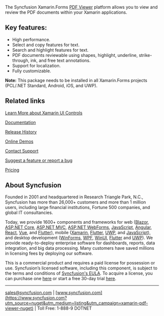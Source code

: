 The Syncfusion Xamarin.Forms [PDF Viewer](https://www.syncfusion.com/xamarin-ui-controls/xamarin-pdf-viewer?utm_source=nuget&utm_medium=listing&utm_campaign=xamarin-pdf-viewer-nuget) platform allows you to view and review the PDF documents within your Xamarin applications.

## Key features:
* High performance.
* Select and copy features for text.
* Search and highlight features for text.
* PDF documents reviewable using shapes, highlight, underline, strike-through, ink, and free text annotations.
* Support for localization.
* Fully customizable.

**Note:** This package needs to be installed in all Xamarin.Forms projects (PCL/.NET Standard, Android, iOS, and UWP).
	  
## Related links
[Learn More about Xamarin UI Controls](https://www.syncfusion.com/xamarin-ui-controls/xamarin-pdf-viewer?utm_source=nuget&utm_medium=listing&utm_campaign=xamarin-pdf-viewer-nuget)

[Documentation](https://help.syncfusion.com/xamarin/pdf-viewer/overview?utm_source=nuget&utm_medium=listing&utm_campaign=xamarin-pdf-viewer-nuget)

[Release History](https://help.syncfusion.com/xamarin/release-notes/v19.4.0.50?utm_source=nuget&utm_medium=listing&utm_campaign=xamarin-pdf-viewer-nuget)

[Online Demos](https://github.com/syncfusion/xamarin-demos?utm_source=nuget&utm_medium=listing&utm_campaign=xamarin-pdf-viewer-nuget)

[Contact Support](https://www.syncfusion.com/support/directtrac/incidents/newincident/?utm_source=nuget&utm_medium=listing&utm_campaign=xamarin-pdf-viewer-nuget)

[Suggest a feature or report a bug](https://www.syncfusion.com/feedback/xamarin-forms?utm_source=nuget&utm_medium=listing&utm_campaign=xamarin-pdf-viewer-nuget)

[Pricing](https://www.syncfusion.com/sales/products/xamarin?utm_source=nuget&utm_medium=listing&utm_campaign=xamarin-pdf-viewer-nuget)

## About Syncfusion
Founded in 2001 and headquartered in Research Triangle Park, N.C., Syncfusion has more than 26,000+ customers and more than 1 million users, including large financial institutions, Fortune 500 companies, and global IT consultancies.

Today, we provide 1600+ components and frameworks for web ([Blazor](https://www.syncfusion.com/blazor-components?utm_source=nuget&utm_medium=listing&utm_campaign=xamarin-pdf-viewer-nuget), [ASP.NET Core](https://www.syncfusion.com/aspnet-core-ui-controls?utm_source=nuget&utm_medium=listing&utm_campaign=xamarin-pdf-viewer-nuget), [ASP.NET MVC](https://www.syncfusion.com/aspnet-mvc-ui-controls?utm_source=nuget&utm_medium=listing&utm_campaign=xamarin-pdf-viewer-nuget), [ASP.NET WebForms](https://www.syncfusion.com/jquery/aspnet-webforms-ui-controls?utm_source=nuget&utm_medium=listing&utm_campaign=xamarin-pdf-viewer-nuget), [JavaScript](https://www.syncfusion.com/javascript-ui-controls?utm_source=nuget&utm_medium=listing&utm_campaign=xamarin-pdf-viewer-nuget), [Angular](https://www.syncfusion.com/angular-ui-components?utm_source=nuget&utm_medium=listing&utm_campaign=xamarin-pdf-viewer-nuget), [React](https://www.syncfusion.com/react-ui-components?utm_source=nuget&utm_medium=listing&utm_campaign=xamarin-pdf-viewer-nuget), [Vue](https://www.syncfusion.com/vue-ui-components?utm_source=nuget&utm_medium=listing&utm_campaign=xamarin-pdf-viewer-nuget), and [Flutter](https://www.syncfusion.com/flutter-widgets?utm_source=nuget&utm_medium=listing&utm_campaign=xamarin-pdf-viewer-nuget)), mobile ([Xamarin](https://www.syncfusion.com/xamarin-ui-controls?utm_source=nuget&utm_medium=listing&utm_campaign=xamarin-pdf-viewer-nuget), [Flutter](https://www.syncfusion.com/flutter-widgets?utm_source=nuget&utm_medium=listing&utm_campaign=xamarin-pdf-viewer-nuget), [UWP](https://www.syncfusion.com/uwp-ui-controls?utm_source=nuget&utm_medium=listing&utm_campaign=xamarin-pdf-viewer-nuget), and [JavaScript](https://www.syncfusion.com/javascript-ui-controls?utm_source=nuget&utm_medium=listing&utm_campaign=xamarin-pdf-viewer-nuget)), and desktop development ([WinForms](https://www.syncfusion.com/winforms-ui-controls?utm_source=nuget&utm_medium=listing&utm_campaign=xamarin-pdf-viewer-nuget), [WPF](https://www.syncfusion.com/wpf-ui-controls?utm_source=nuget&utm_medium=listing&utm_campaign=xamarin-pdf-viewer-nuget), [WinUI](https://www.syncfusion.com/winui-controls?utm_source=nuget&utm_medium=listing&utm_campaign=xamarin-pdf-viewer-nuget), [Flutter](https://www.syncfusion.com/flutter-widgets?utm_source=nuget&utm_medium=listing&utm_campaign=xamarin-pdf-viewer-nuget) and [UWP](https://www.syncfusion.com/uwp-ui-controls?utm_source=nuget&utm_medium=listing&utm_campaign=xamarin-pdf-viewer-nuget)). We provide ready-to-deploy enterprise software for dashboards, reports, data integration, and big data processing. Many customers have saved millions in licensing fees by deploying our software.


This is a commercial product and requires a paid license for possession or use. Syncfusion’s licensed software, including this component, is subject to the terms and conditions of [Syncfusion's EULA](https://www.syncfusion.com/eula/es/?utm_source=nuget&utm_medium=listing&utm_campaign=xamarin-pdf-viewer-nuget). To acquire a license, you can purchase one [here]( https://www.syncfusion.com/sales/products?utm_source=nuget&utm_medium=listing&utm_campaign=xamarin-pdf-viewer-nuget) or start a free 30-day trial [here](https://www.syncfusion.com/account/manage-trials/start-trials?utm_source=nuget&utm_medium=listing&utm_campaign=xamarin-pdf-viewer-nuget).

___

[sales@syncfusion.com](mailto:sales@syncfusion.com?Subject=Syncfusion%20PDFViewer%20Xamarin-%20NuGet) | [www.syncfusion.com](https://www.syncfusion.com?utm_source=nuget&utm_medium=listing&utm_campaign=xamarin-pdf-viewer-nuget) | Toll Free: 1-888-9 DOTNET


     